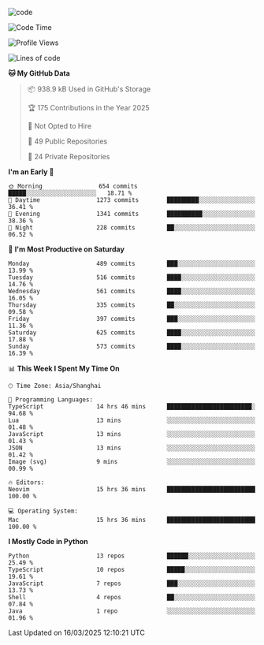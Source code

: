 
<!--
**liuyaanng/liuyaanng** is a ✨ _special_ ✨ repository because its `README.md` (this file) appears on your GitHub profile.

Here are some ideas to get you started:

- 🔭 I’m currently working on ...
- 🌱 I’m currently learning ...
- 👯 I’m looking to collaborate on ...
- 🤔 I’m looking for help with ...
- 💬 Ask me about ...
- 📫 How to reach me: ...
- 😄 Pronouns: ...
- ⚡ Fun fact: ...
-->


![code](https://cdn.jsdelivr.net/gh/liuyaanng/liuyaanng@1.0/code.gif) 

<!--START_SECTION:waka-->
![Code Time](http://img.shields.io/badge/Code%20Time-1%2C283%20hrs%2048%20mins-blue)

![Profile Views](http://img.shields.io/badge/Profile%20Views-0-blue)

![Lines of code](https://img.shields.io/badge/From%20Hello%20World%20I%27ve%20Written-21.0%20million%20lines%20of%20code-blue)

**🐱 My GitHub Data** 

> 📦 938.9 kB Used in GitHub's Storage 
 > 
> 🏆 175 Contributions in the Year 2025
 > 
> 🚫 Not Opted to Hire
 > 
> 📜 49 Public Repositories 
 > 
> 🔑 24 Private Repositories 
 > 
**I'm an Early 🐤** 

```text
🌞 Morning                654 commits         █████░░░░░░░░░░░░░░░░░░░░   18.71 % 
🌆 Daytime                1273 commits        █████████░░░░░░░░░░░░░░░░   36.41 % 
🌃 Evening                1341 commits        ██████████░░░░░░░░░░░░░░░   38.36 % 
🌙 Night                  228 commits         ██░░░░░░░░░░░░░░░░░░░░░░░   06.52 % 
```
📅 **I'm Most Productive on Saturday** 

```text
Monday                   489 commits         ███░░░░░░░░░░░░░░░░░░░░░░   13.99 % 
Tuesday                  516 commits         ████░░░░░░░░░░░░░░░░░░░░░   14.76 % 
Wednesday                561 commits         ████░░░░░░░░░░░░░░░░░░░░░   16.05 % 
Thursday                 335 commits         ██░░░░░░░░░░░░░░░░░░░░░░░   09.58 % 
Friday                   397 commits         ███░░░░░░░░░░░░░░░░░░░░░░   11.36 % 
Saturday                 625 commits         ████░░░░░░░░░░░░░░░░░░░░░   17.88 % 
Sunday                   573 commits         ████░░░░░░░░░░░░░░░░░░░░░   16.39 % 
```


📊 **This Week I Spent My Time On** 

```text
🕑︎ Time Zone: Asia/Shanghai

💬 Programming Languages: 
TypeScript               14 hrs 46 mins      ████████████████████████░   94.68 % 
Lua                      13 mins             ░░░░░░░░░░░░░░░░░░░░░░░░░   01.48 % 
JavaScript               13 mins             ░░░░░░░░░░░░░░░░░░░░░░░░░   01.43 % 
JSON                     13 mins             ░░░░░░░░░░░░░░░░░░░░░░░░░   01.42 % 
Image (svg)              9 mins              ░░░░░░░░░░░░░░░░░░░░░░░░░   00.99 % 

🔥 Editors: 
Neovim                   15 hrs 36 mins      █████████████████████████   100.00 % 

💻 Operating System: 
Mac                      15 hrs 36 mins      █████████████████████████   100.00 % 
```

**I Mostly Code in Python** 

```text
Python                   13 repos            ██████░░░░░░░░░░░░░░░░░░░   25.49 % 
TypeScript               10 repos            █████░░░░░░░░░░░░░░░░░░░░   19.61 % 
JavaScript               7 repos             ███░░░░░░░░░░░░░░░░░░░░░░   13.73 % 
Shell                    4 repos             ██░░░░░░░░░░░░░░░░░░░░░░░   07.84 % 
Java                     1 repo              ░░░░░░░░░░░░░░░░░░░░░░░░░   01.96 % 
```




 Last Updated on 16/03/2025 12:10:21 UTC
<!--END_SECTION:waka-->
